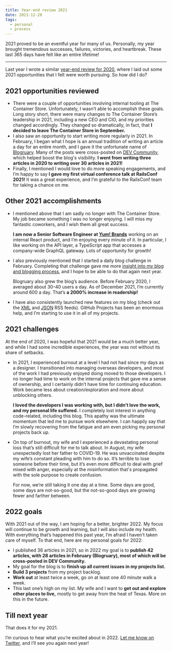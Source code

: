 ```yaml
---
title: Year-end review 2021
date: 2021-12-28
tags: 
  - personal
  - process
---
```


2021 proved to be an eventful year for many of us. Personally, my year brought tremendous successes, failures, victories, and heartbreak. These last 365 days have felt like an entire lifetime!

---

Last year I wrote a similar [year-end review for 2020](https://www.falldowngoboone.com/blog/year-end-review-2020/), where I laid out some 2021 opportunities that I felt were worth pursuing. So how did I do?

## 2021 opportunities reviewed

- There were a couple of opportunities involving internal tooling at The Container Store. Unfortunately, I wasn’t able to accomplish these goals. Long story short, there were many changes to The Container Store’s leadership in 2021, including a new CEO and CIO, and my priorities changed accordingly. They changed so dramatically, in fact, that **I decided to leave The Container Store in September.**
- I also saw an opportunity to start writing more regularly in 2021. In February, I began what I hope is an annual tradition of writing an article a day for an entire month, and I gave it the unfortunate name of [Blogruary](https://www.falldowngoboone.com/blog/blogruary-28-days-of-posting/). Many of the posts were cross-posted on [DEV Community](https://dev.to/falldowngoboone), which helped boost the blog's visibility. **I went from writing three articles in 2020 to writing over 30 articles in 2021!**
- Finally, I mentioned I would love to do more speaking engagements, and I’m happy to say **I gave my first virtual conference talk at RailsConf 2021!** It was a great experience, and I’m grateful to the RailsConf team for taking a chance on me.

## Other 2021 accomplishments

- I mentioned above that I am sadly no longer with The Container Store. My job became something I was no longer enjoying. I will miss my fantastic coworkers, and I wish them all great success.
    
    **I am now a Senior Software Engineer at [Yum! Brands](https://www.yum.com/)** working on an internal React product, and I’m enjoying every minute of it. In particular, I like working on the API layer, a TypeScript app that accesses a company-wide GraphQL gateway. Lots of opportunity for growth!
    
- I also previously mentioned that I started a daily blog challenge in February. Completing that challenge gave me more [insight into my blog and blogging process](https://www.falldowngoboone.com/blog/what-i-learned-blogging-daily-for-a-month/), and I hope to be able to do that again next year.
    
    Blogruary also grew the blog’s audience. Before February 2020, I averaged about 30–40 users a day. As of December 2021, I’m currently around 600 a day. That’s **a 2000% increase in readership!**
    
- I have also consistently launched new features on my blog (check out the [XML](https://www.falldowngoboone.com/feed/feed.xml) and [JSON](https://www.falldowngoboone.com/feed/feed.json) RSS feeds). GitHub Projects has been an enormous help, and I’m starting to use it in all of my projects.

## 2021 challenges

At the end of 2020, I was hopeful that 2021 would be a much better year, and while I had some incredible experiences, the year was not without its share of setbacks.

- In 2021, I experienced burnout at a level I had not had since my days as a designer. I transitioned into managing overseas developers, and most of the work I had previously enjoyed doing moved to those developers. I no longer had time to work on the internal projects that gave me a sense of ownership, and I certainly didn’t have time for continuing education. Work became less about creation/exploration and more about unblocking others.
    
    **I loved the developers I was working with, but I didn’t love the work, and my personal life suffered.** I completely lost interest in anything code-related, including this blog. This apathy was the ultimate momentum that led me to pursue work elsewhere. I can happily say that I’m slowly recovering from the fatigue and am even picking my personal projects back up.
    
- On top of burnout, my wife and I experienced a devastating personal loss that’s still difficult for me to talk about. In August, my wife unexpectedly lost her father to COVID-19. He was unvaccinated despite my wife’s constant pleading with him to do so. It’s terrible to lose someone before their time, but it’s even more difficult to deal with grief mixed with anger, especially at the misinformation that's propagated with the sole purpose to create confusion. 
    
    For now, we’re still taking it one day at a time. Some days are good, some days are not-so-good, but the not-so-good days are growing fewer and farther between.

## 2022 goals

With 2021 out of the way, I am hoping for a better, brighter 2022. My focus will continue to be growth and learning, but I will also include my health. With everything that’s happened this past year, I’m afraid I haven’t taken care of myself. To that end, here are my personal goals for 2022:

- I published 36 articles in 2021, so in 2022 my goal is to **publish 42 articles, with 28 articles in February (Blogruary), most of which will be cross-posted in DEV Community.**
- My goal for the blog is to **finish up all current issues in my projects list.**
- **Build 3 projects** from my project backlog.
- **Work out** at least twice a week, go on at least one 40 minute walk a week.
- This last one’s high on my list. My wife and I want to **get out and explore other places to live,** mostly to get away from the heat of Texas. More on this in the future.

## Till next year

That does it for my 2021. 

I’m curious to hear what you’re excited about in 2022. [Let me know on Twitter](https://twitter.com/therealboone), and I’ll see you again next year!